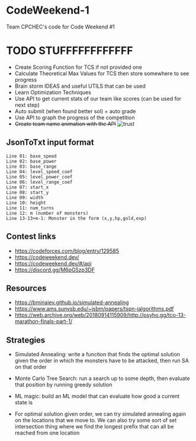 # CodeWeekend-1
Team CPCHEC's code for Code Weekend #1

# TODO STUFFFFFFFFFFFF
- Create Scoring Function for TCS if not provided one
- Calculate Theoretical Max Values for TCS then store somewhere to see progress
- Brain storm IDEAS and useful UTILS that can be used
- Learn Optimization Techniques
- Use API to get current stats of our team like scores (can be used for next step)
- Auto submit (when found better sol) + auto grade  
- Use API to graph the progress of the competition 
- ~~Create team name animation with the API~~ ![trust](https://cdn.discordapp.com/emojis/1204640543053709454.webp?size=48&quality=lossless&name=trust)

## JsonToTxt input format

    Line 01: base_speed
    Line 02: base_power
    Line 03: base_range
    Line 04: level_speed_coef
    Line 05: level_power_coef
    Line 06: level_range_coef
    Line 07: start_x
    Line 08: start_y
    Line 09: width
    Line 10: height
    Line 11: num_turns
    Line 12: m (number of monsters)
    Line 13-13+m-1: Monster in the form (x,y,hp,gold,exp)

## Contest links
* https://codeforces.com/blog/entry/129585
* https://codeweekend.dev/
* https://codeweekend.dev/#/api
* https://discord.gg/M6pG5zp3DF

## Resources
* https://bminaiev.github.io/simulated-annealing
* https://www.ams.sunysb.edu/~jsbm/papers/tspn-jalgorithms.pdf
* https://web.archive.org/web/20180914115909/http://psyho.gg/tco-13-marathon-finals-part-1/

## Strategies
* Simulated Annealing: write a function that finds the optimal solution given the order in which the monsters have to be attacked, then run SA on that order
* Monte Carlo Tree Search: run a search up to some depth, then evaluate that position by running greedy solution
* ML magic: build an ML model that can evaluate how good a current state is

* For optimal solution given order, we can try simulated annealing again on the locations that we move to. We can also try some sort of set intersection thing where we find the longest prefix that can all be reached from one location
